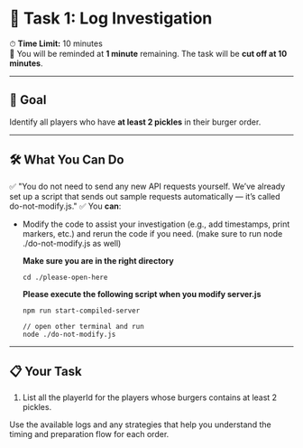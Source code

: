 

# 🧠 Task 1: Log Investigation

⏱ **Time Limit:** 10 minutes  
🧾 You will be reminded at  **1 minute** remaining. The task will be **cut off at 10 minutes**.

---

## 🎯 Goal

Identify all players who have **at least 2 pickles** in their burger order.

---

## 🛠 What You Can Do

✅ "You do not need to send any new API requests yourself. We’ve already set up a script that sends out sample requests automatically — it’s called do-not-modify.js."
✅ You **can**:
- Modify the code to assist your investigation (e.g., add timestamps, print markers, etc.) and rerun the code if you need. (make sure to run node ./do-not-modify.js as well)

  **Make sure you are in the right directory**
  ```
  cd ./please-open-here
  ```
  **Please execute the following script when you modify server.js** 
  ```
  npm run start-compiled-server
  
  // open other terminal and run
  node ./do-not-modify.js 
  ```
---

## 📋 Your Task

1. List all the playerId for the players whose burgers contains at least 2 pickles.

Use the available logs and any strategies that help you understand the timing and preparation flow for each order.
